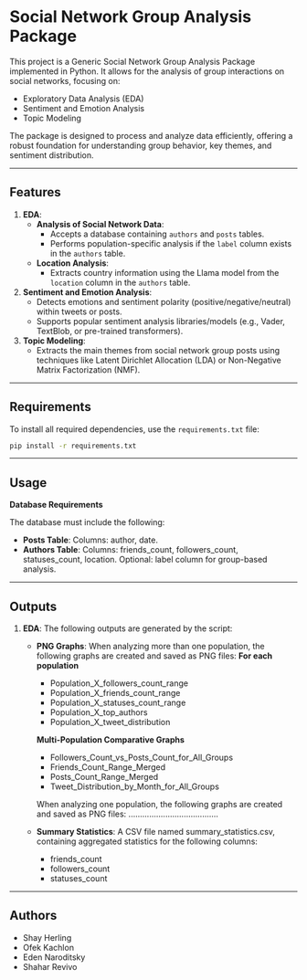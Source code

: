 # Social Network Group Analysis Package

This project is a Generic Social Network Group Analysis Package implemented in Python. It allows for the analysis of group interactions on social networks, focusing on:
- Exploratory Data Analysis (EDA)
- Sentiment and Emotion Analysis
- Topic Modeling

The package is designed to process and analyze data efficiently, offering a robust foundation for understanding group behavior, key themes, and sentiment distribution.

---

## Features

1. **EDA**:
   - **Analysis of Social Network Data**:
      - Accepts a database containing `authors` and `posts` tables.
      - Performs population-specific analysis if the `label` column exists in the `authors` table.
   - **Location Analysis**:
      - Extracts country information using the Llama model from the `location` column in the `authors` table.
2. **Sentiment and Emotion Analysis**:
   - Detects emotions and sentiment polarity (positive/negative/neutral) within tweets or posts.
   - Supports popular sentiment analysis libraries/models (e.g., Vader, TextBlob, or pre-trained transformers).
3. **Topic Modeling**:
   - Extracts the main themes from social network group posts using techniques like Latent Dirichlet Allocation (LDA) or Non-Negative Matrix Factorization (NMF).
---

## Requirements

To install all required dependencies, use the `requirements.txt` file:

```bash
pip install -r requirements.txt
```

---

## Usage

**Database Requirements**

The database must include the following:

- **Posts Table**:
   Columns: author, date.
- **Authors Table**:
   Columns: friends_count, followers_count, statuses_count, location.
   Optional: label column for group-based analysis.

---

## Outputs

1. **EDA**:
   The following outputs are generated by the script:
   - **PNG Graphs**:
      When analyzing more than one population, the following graphs are created and saved as PNG files:
      **For each population**
      - Population_X_followers_count_range
      - Population_X_friends_count_range
      - Population_X_statuses_count_range
      - Population_X_top_authors
      - Population_X_tweet_distribution
      
      **Multi-Population Comparative Graphs**
      - Followers_Count_vs_Posts_Count_for_All_Groups
      - Friends_Count_Range_Merged
      - Posts_Count_Range_Merged
      - Tweet_Distribution_by_Month_for_All_Groups
    
       When analyzing one population, the following graphs are created and saved as PNG files:
      .......................................
   - **Summary Statistics**:
     A CSV file named summary_statistics.csv, containing aggregated statistics for the following columns:
      - friends_count
      - followers_count
      - statuses_count

---

## Authors
- Shay Herling 
- Ofek Kachlon
- Eden Naroditsky
- Shahar Revivo
